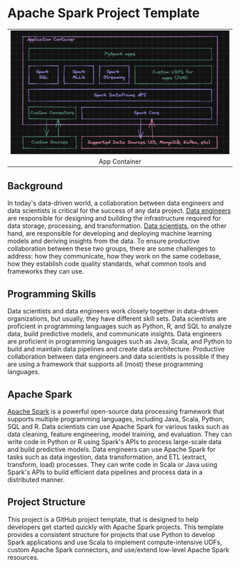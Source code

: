 # Apache Spark Project Template

<table width="256px">
  <tr>
    <td><img src="./docs/images/container.png"/></td>
  </tr>
  <tr><td align="center">App Container</td></tr>
</table>

## Background
In today's data-driven world, a collaboration between data engineers and data scientists is critical for the success of any data project. [Data engineers](https://en.wikipedia.org/wiki/Data_engineering) are responsible for designing and building the infrastructure required for data storage, processing, and transformation. [Data scientists](https://en.wikipedia.org/wiki/Data_science), on the other hand, are responsible for developing and deploying machine learning models and deriving insights from the data. To ensure productive collaboration between these two groups, there are some challenges to address: how they communicate, how they work on the same codebase, how they establish code quality standards, what common tools and frameworks they can use.   

## Programming Skills
Data scientists and data engineers work closely together in data-driven organizations, but usually, they have different skill sets. Data scientists are proficient in programming languages such as Python, R, and SQL to analyze data, build predictive models, and communicate insights. Data engineers are proficient in programming languages such as Java, Scala, and Python to build and maintain data pipelines and create data architecture. Productive collaboration between data engineers and data scientists is possible if they are using a framework that supports all (most) these programming languages.


## Apache Spark
[Apache Spark](https://spark.apache.org/) is a powerful open-source data processing framework that supports multiple programming languages, including Java, Scala, Python, SQL and R. Data scientists can use Apache Spark for various tasks such as data cleaning, feature engineering, model training, and evaluation. They can write code in Python or R using Spark's APIs to process large-scale data and build predictive models. Data engineers can use Apache Spark for tasks such as data ingestion, data transformation, and ETL (extract, transform, load) processes. They can write code in Scala or Java using Spark's APIs to build efficient data pipelines and process data in a distributed manner.


## Project Structure
This project is a GitHub project template, that is designed to help developers get started quickly with Apache Spark projects. This template provides a consistent structure for projects that use Python to develop Spark applications and use Scala to implement compute-intensive UDFs, custom Apache Spark connectors, and use/extend low-level Apache Spark resources. 

